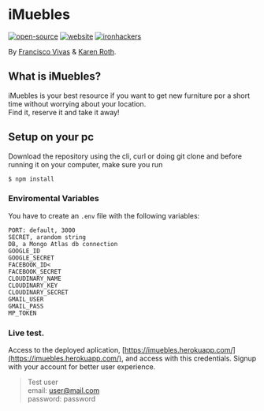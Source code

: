 # iMuebles
<a href=""><img alt="open-source" src="https://img.shields.io/badge/Open%20Source-%F0%9F%A7%A1-orange"></a>
<a href=""><img alt="website" src="https://img.shields.io/badge/Website-%F0%9F%92%BB-lightgrey"></a>
<a href=""><img alt="ironhackers" src="https://img.shields.io/badge/Ironhackers-WebDev-%2300b4FF"></a>

By [Francisco Vivas](https://github.com/Francisco-Vivas) & [Karen Roth](https://github.com/KarenRoth).

## What is iMuebles?
iMuebles is your best resource if you want to get new furniture por a short time without worrying about your location. <br>
Find it, reserve it and take it away!

## Setup on your pc
Download the repository using the cli, curl or doing git clone and before running it on your computer, make sure you run 
````
$ npm install
````

### Enviromental Variables
You have to create an `.env` file with the following variables:
```
PORT: default, 3000
SECRET, arandom string
DB, a Mongo Atlas db connection
GOOGLE_ID
GOOGLE_SECRET
FACEBOOK_ID<
FACEBOOK_SECRET
CLOUDINARY_NAME
CLOUDINARY_KEY
CLOUDINARY_SECRET
GMAIL_USER
GMAIL_PASS
MP_TOKEN
```

### Live test.
Access to the deployed aplication, [https://imuebles.herokuapp.com/](https://imuebles.herokuapp.com/), and access with this credentials.
Signup with your account for better user experience.

> Test user <br>
> email: user@mail.com <br>
> password: password <br>

